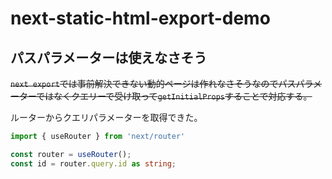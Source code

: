 # next-static-html-export-demo

## パスパラメーターは使えなさそう

~~`next export`では事前解決できない動的ページは作れなさそうなのでパスパラメーターではなくクエリーで受け取って`getInitialProps`することで対応する。~~

ルーターからクエリパラメーターを取得できた。

```typescript
import { useRouter } from 'next/router'
```

```typescript
const router = useRouter();
const id = router.query.id as string;
```
